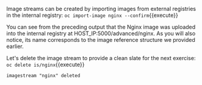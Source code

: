 Image streams can be created by importing images from external registries in the internal registry:
`oc import-image nginx --confirm`{{execute}}

You can see from the preceding output that the Nginx image was uploaded into the internal registry at HOST_IP:5000/advanced/nginx. 
As you will also notice, its name corresponds to the image reference structure we provided earlier.

Let's delete the image stream to provide a clean slate for the next exercise:
`oc delete is/nginx`{{execute}}

```
imagestream "nginx" deleted
```
